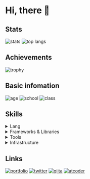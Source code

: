 # Hi, there :wave:

## Stats

<span>
  <img align="top" alt="stats" src="https://github-readme-stats.vercel.app/api?username=shun-shobon&count_private=true&show_icons=true">
</span>
<span>
  <img align="top" alt="top langs" src="https://github-readme-stats.vercel.app/api/top-langs/?username=shun-shobon&count-private=true&layout=compact">
</span>

## Achievements

![trophy](https://github-profile-trophy.vercel.app/?username=shun-shobon)

## Basic infomation

![age](https://img.shields.io/badge/age-17-brightgreen?style=for-the-badge)
![school](https://img.shields.io/badge/school-HNNCT-red?style=for-the-badge)
![class](https://img.shields.io/badge/class-2J-blue?style=for-the-badge)

## Skills

<details>
  <summary>Lang</summary>

  - TypeScript (**Love it :two_hearts:**)
  - JavaScript
  - Python
  - Haskell (**It's interesting**)
  - HTML5/CSS3 (*little*)
  - MySQL
</details>
  
<details>
  <summary>Frameworks & Libraries</summary>

  - React (**Most using**)
  - Vue.js
  - Preact
  - Angular
  - Next.js
  - Nuxt.js
  - Gatsby
  - Ionic
  - Three.js
  - Apollo Server/Client
  - TypeGraphQL
  - Nexus
  - Prisma
  - TypeORM
  - Express.js
  - Fastify
  - Jest
</details>

<details>
  <summary>Tools</summary>

  - Babel
  - PostCSS
  - Webpack
  - ESLint
  - StyleLint
  - CommitLint
  - Prettier
  - Docker / Docker Compose
  - GitHub Actions
  - Travis CI
  - Circle CI
</details>

<details>
  <summary>Infrastructure</summary>

  - Linux
  - CentOS
  - Alpine
  - Google Cloud Platform
  - Firebase
  - Heroku
</details>

## Links

[![portfolio](https://img.shields.io/badge/portfolio-shun.technology-brightgreen?style=for-the-badge)](https://shun.technology)
[![twitter](https://img.shields.io/badge/twitter-@programmer__shun-red?style=for-the-badge)](https://twitter.com/programmer_shun)
[![qiita](https://img.shields.io/badge/qiita-@shun__shobon-blue?style=for-the-badge)](https://qiita.com/shun-shobon)
[![atcoder](https://img.shields.io/badge/atcoder-@SHUN__shobon-orange?style=for-the-badge)](https://atcoder.jp/users/SHUN_shobon)

